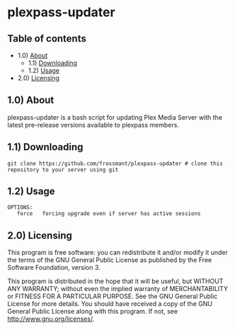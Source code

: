 # plexpass-updater

## Table of contents

- 1.0) [About](#10-about)
    - 1.1) [Downloading](#11-downloading)
    - 1.2) [Usage](#12-usage)
- 2.0) [Licensing](#20-licensing)


## 1.0) About
plexpass-updater is a bash script for updating Plex Media Server with the latest pre-release versions available to plexpass members.

## 1.1) Downloading
```
git clone https://github.com/frossmant/plexpass-updater # clone this repository to your server using git
```

## 1.2) Usage

```
OPTIONS:
   force   forcing upgrade even if server has active sessions
```

## 2.0) Licensing

This program is free software: you can redistribute it and/or modify it under the terms of the GNU General Public License as published by the Free Software Foundation, version 3.

This program is distributed in the hope that it will be useful, but WITHOUT ANY WARRANTY; without even the implied warranty of MERCHANTABILITY or FITNESS FOR A PARTICULAR PURPOSE. See the GNU  General Public License for more details. You should have received a copy of the GNU General Public License along with this program.  If not, see <http://www.gnu.org/licenses/>.
